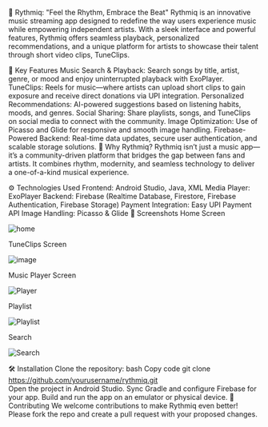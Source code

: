 🎵 Rythmiq: "Feel the Rhythm, Embrace the Beat"
Rythmiq is an innovative music streaming app designed to redefine the way users experience music while empowering independent artists. With a sleek interface and powerful features, Rythmiq offers seamless playback, personalized recommendations, and a unique platform for artists to showcase their talent through short video clips, TuneClips.

🔑 Key Features
Music Search & Playback: Search songs by title, artist, genre, or mood and enjoy uninterrupted playback with ExoPlayer.
TuneClips: Reels for music—where artists can upload short clips to gain exposure and receive direct donations via UPI integration.
Personalized Recommendations: AI-powered suggestions based on listening habits, moods, and genres.
Social Sharing: Share playlists, songs, and TuneClips on social media to connect with the community.
Image Optimization: Use of Picasso and Glide for responsive and smooth image handling.
Firebase-Powered Backend: Real-time data updates, secure user authentication, and scalable storage solutions.
🌟 Why Rythmiq?
Rythmiq isn’t just a music app—it’s a community-driven platform that bridges the gap between fans and artists. It combines rhythm, modernity, and seamless technology to deliver a one-of-a-kind musical experience.

⚙️ Technologies Used
Frontend: Android Studio, Java, XML
Media Player: ExoPlayer
Backend: Firebase (Realtime Database, Firestore, Firebase Authentication, Firebase Storage)
Payment Integration: Easy UPI Payment API
Image Handling: Picasso & Glide
📱 Screenshots
Home Screen


![home](https://github.com/user-attachments/assets/f28e64c1-1d0b-4273-a364-17aa6c99ddcb)


TuneClips Screen


![image](https://github.com/user-attachments/assets/45796c39-26f1-4bf1-bc5f-2a517a136dde)


Music Player Screen


![Player](https://github.com/user-attachments/assets/230d7e9f-24a4-4492-8e9b-65238f30bd69)


Playlist


![Playlist](https://github.com/user-attachments/assets/5b81e50d-809d-42e1-9568-0b0e597468f9)

Search


![Search](https://github.com/user-attachments/assets/c405af0a-1ceb-44ba-a12b-bcba4717272e)


🛠️ Installation
Clone the repository:
bash
Copy code
git clone https://github.com/yourusername/rythmiq.git  
Open the project in Android Studio.
Sync Gradle and configure Firebase for your app.
Build and run the app on an emulator or physical device.
🤝 Contributing
We welcome contributions to make Rythmiq even better! Please fork the repo and create a pull request with your proposed changes.

